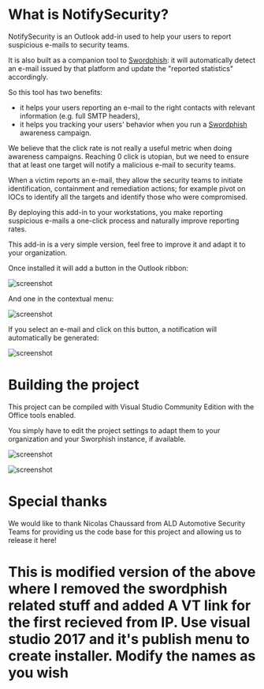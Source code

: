# What is NotifySecurity?

NotifySecurity is an Outlook add-in used to help your users to report suspicious e-mails to security teams.

It is also built as a companion tool to [Swordphish](https://github.com/certsocietegenerale/swordphish-awareness/): it will automatically detect an e-mail issued by that platform and update the "reported statistics" accordingly.

So this tool has two benefits:
* it helps your users reporting an e-mail to the right contacts with relevant information (e.g. full SMTP headers),
* it helps you tracking your users' behavior when you run a [Swordphish](https://github.com/certsocietegenerale/swordphish-awareness/) awareness campaign.

We believe that the click rate is not really a useful metric when doing awareness campaigns. Reaching 0 click is utopian, but we need to ensure that at least one target will notify a malicious e-mail to security teams.

When a victim reports an e-mail, they allow the security teams to initiate identification, containment and remediation actions; for example pivot on IOCs to identify all the targets and identify those who were compromised.

By deploying this add-in to your workstations, you make reporting suspicious e-mails a one-click process and naturally improve reporting rates.

This add-in is a very simple version, feel free to improve it and adapt it to your organization.

Once installed it will add a button in the Outlook ribbon:

![screenshot](https://github.com/certsocietegenerale/NotifySecurity/blob/master/screenshots/ribbon.png?raw=true)

And one in the contextual menu:

![screenshot](https://github.com/certsocietegenerale/NotifySecurity/blob/master/screenshots/contextual_menu.png?raw=true)

If you select an e-mail and click on this button, a notification will automatically be generated:

![screenshot](https://github.com/certsocietegenerale/NotifySecurity/blob/master/screenshots/generated_mail.png?raw=true)

# Building the project

This project can be compiled with Visual Studio Community Edition with the Office tools enabled.

You simply have to edit the project settings to adapt them to your organization and your Sworphish instance, if available.

![screenshot](https://github.com/certsocietegenerale/NotifySecurity/blob/master/screenshots/settings_place.png?raw=true)

![screenshot](https://github.com/certsocietegenerale/NotifySecurity/blob/master/screenshots/settings.png?raw=true)

# Special thanks

We would like to thank Nicolas Chaussard from ALD Automotive Security Teams for providing us the code base for this project and allowing us to release it here!
# This is modified version of the above where I removed the swordphish related stuff and added A VT link for the first  recieved from IP. Use visual studio 2017 and it's publish menu to create installer. Modify the names as you wish
